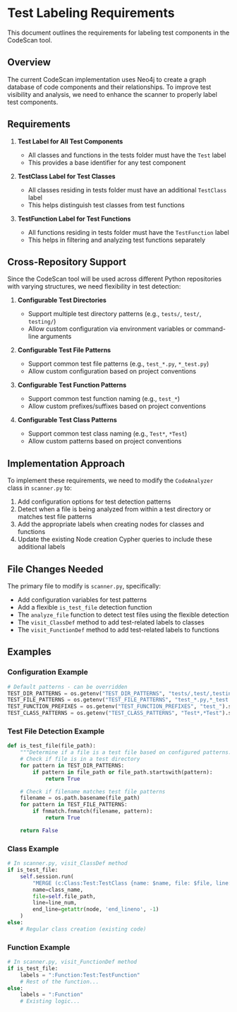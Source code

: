 # Test Labeling Requirements

This document outlines the requirements for labeling test components in the CodeScan tool.

## Overview

The current CodeScan implementation uses Neo4j to create a graph database of code components and their relationships. To improve test visibility and analysis, we need to enhance the scanner to properly label test components.

## Requirements

1. **Test Label for All Test Components**
   - All classes and functions in the tests folder must have the `Test` label
   - This provides a base identifier for any test component

2. **TestClass Label for Test Classes**
   - All classes residing in tests folder must have an additional `TestClass` label
   - This helps distinguish test classes from test functions

3. **TestFunction Label for Test Functions**
   - All functions residing in tests folder must have the `TestFunction` label
   - This helps in filtering and analyzing test functions separately

## Cross-Repository Support

Since the CodeScan tool will be used across different Python repositories with varying structures, we need flexibility in test detection:

1. **Configurable Test Directories**
   - Support multiple test directory patterns (e.g., `tests/`, `test/`, `testing/`)
   - Allow custom configuration via environment variables or command-line arguments

2. **Configurable Test File Patterns**
   - Support common test file patterns (e.g., `test_*.py`, `*_test.py`)
   - Allow custom configuration based on project conventions

3. **Configurable Test Function Patterns**
   - Support common test function naming (e.g., `test_*`)
   - Allow custom prefixes/suffixes based on project conventions

4. **Configurable Test Class Patterns**
   - Support common test class naming (e.g., `Test*`, `*Test`)
   - Allow custom patterns based on project conventions

## Implementation Approach

To implement these requirements, we need to modify the `CodeAnalyzer` class in `scanner.py` to:

1. Add configuration options for test detection patterns
2. Detect when a file is being analyzed from within a test directory or matches test file patterns
3. Add the appropriate labels when creating nodes for classes and functions
4. Update the existing Node creation Cypher queries to include these additional labels

## File Changes Needed

The primary file to modify is `scanner.py`, specifically:

- Add configuration variables for test patterns
- Add a flexible `is_test_file` detection function
- The `analyze_file` function to detect test files using the flexible detection
- The `visit_ClassDef` method to add test-related labels to classes
- The `visit_FunctionDef` method to add test-related labels to functions

## Examples

### Configuration Example
```python
# Default patterns - can be overridden
TEST_DIR_PATTERNS = os.getenv("TEST_DIR_PATTERNS", "tests/,test/,testing/").split(",")
TEST_FILE_PATTERNS = os.getenv("TEST_FILE_PATTERNS", "test_*.py,*_test.py").split(",")
TEST_FUNCTION_PREFIXES = os.getenv("TEST_FUNCTION_PREFIXES", "test_").split(",")
TEST_CLASS_PATTERNS = os.getenv("TEST_CLASS_PATTERNS", "Test*,*Test").split(",")
```

### Test File Detection Example
```python
def is_test_file(file_path):
    """Determine if a file is a test file based on configured patterns."""
    # Check if file is in a test directory
    for pattern in TEST_DIR_PATTERNS:
        if pattern in file_path or file_path.startswith(pattern):
            return True

    # Check if filename matches test file patterns
    filename = os.path.basename(file_path)
    for pattern in TEST_FILE_PATTERNS:
        if fnmatch.fnmatch(filename, pattern):
            return True

    return False
```

### Class Example
```python
# In scanner.py, visit_ClassDef method
if is_test_file:
    self.session.run(
        "MERGE (c:Class:Test:TestClass {name: $name, file: $file, line: $line, end_line: $end_line})",
        name=class_name,
        file=self.file_path,
        line=line_num,
        end_line=getattr(node, 'end_lineno', -1)
    )
else:
    # Regular class creation (existing code)
```

### Function Example
```python
# In scanner.py, visit_FunctionDef method
if is_test_file:
    labels = ":Function:Test:TestFunction"
    # Rest of the function...
else:
    labels = ":Function"
    # Existing logic...
```
